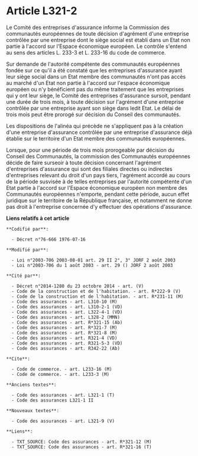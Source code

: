 # Article L321-2

Le Comité des entreprises d'assurance informe la Commission des communautés européennes de toute décision d'agrément d'une
entreprise contrôlée par une entreprise dont le siège social est établi dans un Etat non partie à l'accord sur l'Espace
économique européen. Le contrôle s'entend au sens des articles L. 233-3 et L. 233-16 du code de commerce.

Sur demande de l'autorité compétente des communautés européennes fondée sur ce qu'il a été constaté que les entreprises
d'assurance ayant leur siège social dans un Etat membre des communautés n'ont pas accès au marché d'un Etat non partie à
l'accord sur l'espace économique européen ou n'y bénéficient pas du même traitement que les entreprises qui y ont leur siège,
le Comité des entreprises d'assurance sursoit, pendant une durée de trois mois, à toute décision sur l'agrément d'une
entreprise contrôlée par une entreprise ayant son siège dans ledit Etat. Le délai de trois mois peut être prorogé sur
décision du Conseil des communautés.

Les dispositions de l'alinéa qui précède ne s'appliquent pas à la création d'une entreprise d'assurance contrôlée par une
entreprise d'assurance déjà établie sur le territoire d'un Etat membre des communautés européennes.

Lorsque, pour une période de trois mois prorogeable par décision du Conseil des Communautés, la commission des Communautés
européennes décide de faire surseoir à toute décision concernant l'agrément d'entreprises d'assurance qui sont des filiales
directes ou indirectes d'entreprises relevant du droit d'un pays tiers, l'agrément accordé au cours de la période susvisée à
de telles entreprises par l'autorité compétente d'un Etat partie à l'accord sur l'Espace économique européen non membre des
Communautés européennes n'emporte, pendant cette période, aucun effet juridique sur le territoire de la République française,
et notamment ne donne pas droit à l'entreprise concernée d'y effectuer des opérations d'assurance.

**Liens relatifs à cet article**

	**Codifié par**:

	  - Décret n°76-666 1976-07-16

	**Modifié par**:

	  - Loi n°2003-706 2003-08-01 art. 29 II 2°, 3° JORF 2 août 2003
	  - Loi n°2003-706 du 1 août 2003 - art. 29 () JORF 2 août 2003

	**Cité par**:

	  - Décret n°2014-1280 du 23 octobre 2014 - art. (V)
	  - Code de la construction et de l'habitation. - art. R*222-9 (V)
	  - Code de la construction et de l'habitation. - art. R*231-11 (M)
	  - Code des assurances - art. L310-10 (M)
	  - Code des assurances - art. L310-2-1 (VD)
	  - Code des assurances - art. L322-4-1 (VD)
	  - Code des assurances - art. L328-2 (MMN)
	  - Code des assurances - art. R*321-15 (Ab)
	  - Code des assurances - art. R*321-7 (M)
	  - Code des assurances - art. R*321-8 (M)
	  - Code des assurances - art. R321-4 (VD)
	  - Code des assurances - art. R321-5-3 (VD)
	  - Code des assurances - art. R342-22 (Ab)

	**Cite**:

	  - Code de commerce. - art. L233-16 (M)
	  - Code de commerce. - art. L233-3 (M)

	**Anciens textes**:

	  - Code des assurances - art. L321-1 (T)
	  - Code des assurances L321-1 II

	**Nouveaux textes**:

	  - Code des assurances - art. L321-9 (V)

	**Liens**:

	  - TXT_SOURCE: Code des assurances - art. R*321-12 (M)
	  - TXT_SOURCE: Code des assurances - art. R*321-16 (T)
